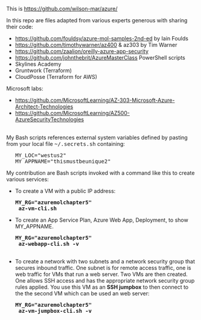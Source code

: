 This is <a target="_blank" href="https://github.com/wilson-mar/azure/">https://github.com/wilson-mar/azure/</a>

In this repo are files adapted from various experts generous with sharing their code:
   * https://github.com/fouldsy/azure-mol-samples-2nd-ed by Iain Foulds 
   * https://github.com/timothywarner/az400 & az303 by Tim Warner
   * https://github.com/zaalion/oreilly-azure-app-security
   * https://github.com/johnthebrit/AzureMasterClass PowerShell scripts
   * Skylines Academy
   * Gruntwork (Terraform)
   * CloudPosse (Terraform for AWS)
   
   Microsoft labs:
   * https://github.com/MicrosoftLearning/AZ-303-Microsoft-Azure-Architect-Technologies
   * https://github.com/MicrosoftLearning/AZ500-AzureSecurityTechnologies
   <br /><br />

My Bash scripts references external system variables defined by pasting from your local file <tt>~/.secrets.sh</tt> containing:

   <ul><pre>MY_LOC="westus2"
MY_APPNAME="thismustbeunique2"</pre></ul>

My contribution are Bash scripts invoked with a command like this to create various services:

* To create a VM with a public IP address:

   <pre><strong>MY_RG="azuremolchapter5"
   az-vm-cli.sh</strong></pre>

* To create an App Service Plan, Azure Web App, Deployment, to show MY_APPNAME.

   <pre><strong>MY_RG="azuremolchapter5"
   az-webapp-cli.sh -v 
   </strong></pre>

* To create a network with two subnets and a network security group that secures inbound traffic. One subnet is for remote access traffic, one is web traffic for VMs that run a web server. Two VMs are then created. One allows SSH access and has the appropriate network security group rules applied. You use this VM as an <strong>SSH jumpbox</strong> to then connect to the the second VM which can be used an web server:

   <pre><strong>MY_RG="azuremolchapter5"
   az-vm-jumpbox-cli.sh -v
   </strong></pre> 


